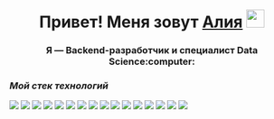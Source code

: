 <img scr="./src/kart.png" width="100%">

<h1 align="center">Привет! Меня зовут <a href="https://github.com/AliaBis" target="_blank">Алия</a> 
<img src="https://github.com/blackcater/blackcater/raw/main/images/Hi.gif" height="32"/></h1>
<h3 align="center">Я — Backend-разработчик  и специалист Data Science:computer:</h3>



### *Мой стек технологий*

<img src="https://img.shields.io/badge/Python-blue?style=for-the-badge&logo=Python&logoColor=black"/> <img src="https://img.shields.io/badge/html-red?style=for-the-badge&logo=HTML5&logoColor=green"/> <img src="https://img.shields.io/badge/SQL-purple?style=for-the-badge&logo=MySQL&logoColor=white"/> <img src="https://img.shields.io/badge/Django-black?style=for-the-badge&logo=Django&logoColor=white"/> <img src="https://img.shields.io/badge/API-orange?style=for-the-badge&logo=API&logoColor=white"/> <img src="https://img.shields.io/badge/GitHub-black?style=for-the-badge&logo=GitHub&logoColor=white"/>
<img src="https://img.shields.io/badge/NLP-пкуут?style=for-the-badge&logo=API&logoColor=white"/>
<img src="https://img.shields.io/badge/Scikitlearn-пкуут?style=for-the-badge&logo=API&logoColor=white"/>
<img src="https://img.shields.io/badge/Pandas-blue?style=for-the-badge&logo=Python&logoColor=black"/>
<img src="https://img.shields.io/badge/Jupyter Notebook-black?style=for-the-badge&logo=Python&logoColor=black"/>
<img src="https://img.shields.io/badge/Machine Learning-blue?style=for-the-badge&logo=Python&logoColor=black"/>
<img src="https://img.shields.io/badge/PostgreSQL-purple?style=for-the-badge&logo=MySQL&logoColor=white"/>
<img src="https://img.shields.io/badge/Docker-red?style=for-the-badge&logo=HTML5&logoColor=green"/>
<img src="https://img.shields.io/badge/CI/CD-blue?style=for-the-badge&logo=Python&logoColor=black"/>
<img src="https://img.shields.io/badge/Flask-black?style=for-the-badge&logo=Django&logoColor=white"/>
<img src="https://img.shields.io/badge/Scrapy-blue?style=for-the-badge&logo=Python&logoColor=black"/>
